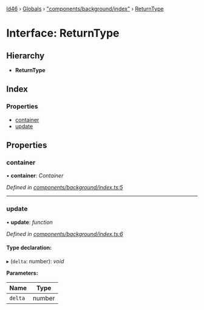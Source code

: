 [ld46](../README.md) › [Globals](../globals.md) › ["components/background/index"](../modules/_components_background_index_.md) › [ReturnType](_components_background_index_.returntype.md)

# Interface: ReturnType

## Hierarchy

* **ReturnType**

## Index

### Properties

* [container](_components_background_index_.returntype.md#container)
* [update](_components_background_index_.returntype.md#update)

## Properties

###  container

• **container**: *Container*

*Defined in [components/background/index.ts:5](https://github.com/jrod-disco/ld46-keepalive/blob/0d14d56/src/components/background/index.ts#L5)*

___

###  update

• **update**: *function*

*Defined in [components/background/index.ts:6](https://github.com/jrod-disco/ld46-keepalive/blob/0d14d56/src/components/background/index.ts#L6)*

#### Type declaration:

▸ (`delta`: number): *void*

**Parameters:**

Name | Type |
------ | ------ |
`delta` | number |

